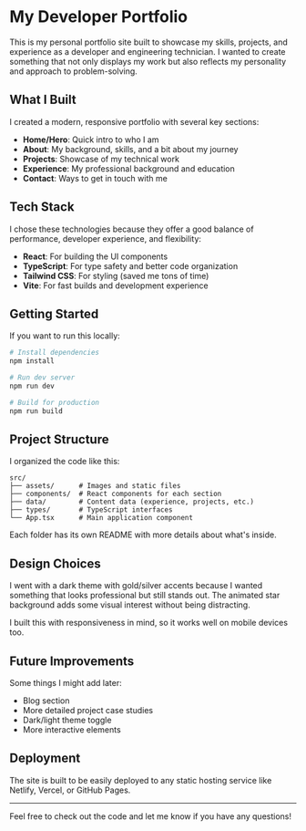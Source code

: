 # My Developer Portfolio

This is my personal portfolio site built to showcase my skills, projects, and experience as a developer and engineering technician. I wanted to create something that not only displays my work but also reflects my personality and approach to problem-solving.

## What I Built

I created a modern, responsive portfolio with several key sections:

- **Home/Hero**: Quick intro to who I am
- **About**: My background, skills, and a bit about my journey
- **Projects**: Showcase of my technical work
- **Experience**: My professional background and education
- **Contact**: Ways to get in touch with me

## Tech Stack

I chose these technologies because they offer a good balance of performance, developer experience, and flexibility:

- **React**: For building the UI components
- **TypeScript**: For type safety and better code organization
- **Tailwind CSS**: For styling (saved me tons of time)
- **Vite**: For fast builds and development experience

## Getting Started

If you want to run this locally:

```bash
# Install dependencies
npm install

# Run dev server
npm run dev

# Build for production
npm run build
```

## Project Structure

I organized the code like this:

```
src/
├── assets/      # Images and static files
├── components/  # React components for each section
├── data/        # Content data (experience, projects, etc.)
├── types/       # TypeScript interfaces
└── App.tsx      # Main application component
```

Each folder has its own README with more details about what's inside.

## Design Choices

I went with a dark theme with gold/silver accents because I wanted something that looks professional but still stands out. The animated star background adds some visual interest without being distracting.

I built this with responsiveness in mind, so it works well on mobile devices too.

## Future Improvements

Some things I might add later:
- Blog section
- More detailed project case studies
- Dark/light theme toggle
- More interactive elements

## Deployment

The site is built to be easily deployed to any static hosting service like Netlify, Vercel, or GitHub Pages.

---

Feel free to check out the code and let me know if you have any questions!
